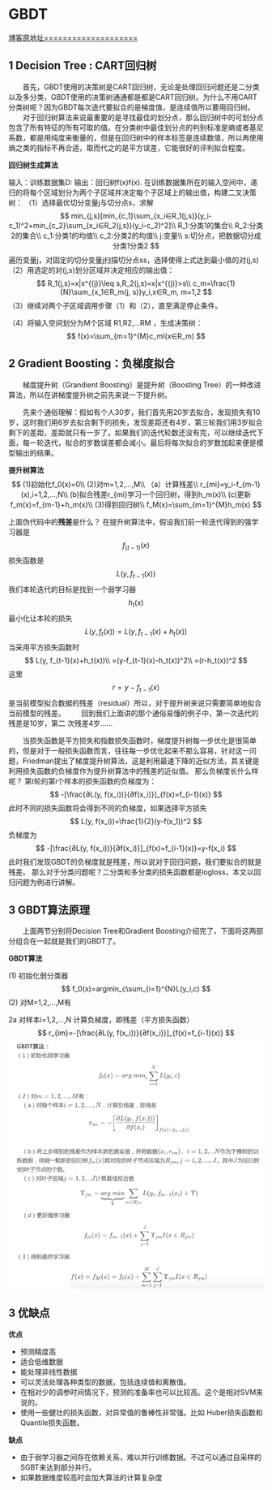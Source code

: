 # GBDT

[博客原地址====================](https://blog.csdn.net/zpalyq110/article/details/79527653)

## 1 Decision Tree : CART回归树

  首先，GBDT使用的决策树是CART回归树，无论是处理回归问题还是二分类以及多分类，GBDT使用的决策树通通都是都是CART回归树。为什么不用CART分类树呢？因为GBDT每次迭代要拟合的是梯度值，是连续值所以要用回归树。
  对于回归树算法来说最重要的是寻找最佳的划分点，那么回归树中的可划分点包含了所有特征的所有可取的值。在分类树中最佳划分点的判别标准是熵或者基尼系数，都是用纯度来衡量的，但是在回归树中的样本标签是连续数值，所以再使用熵之类的指标不再合适，取而代之的是平方误差，它能很好的评判拟合程度。

**回归树生成算法**

输入：训练数据集D:
输出：回归树f(x)f(x).
在训练数据集所在的输入空间中，递归的将每个区域划分为两个子区域并决定每个子区域上的输出值，构建二叉决策树：
（1）选择最优切分变量j与切分点s，求解
$$
min_{j,s}[min_{c_1}\sum_{x_i∈R_1(j,s)}(y_i-c_1)^2+min_{c_2}\sum_{x_i∈R_2(j,s)}(y_i-c_2)^2]\\
R_1:分类1的集合\\
R_2:分类2的集合\\
c_1:分类1的均值\\
c_2:分类2的均值\\
j:变量\\
s:切分点，把数据切分成分类1分类2
$$
遍历变量j，对固定的切分变量j扫描切分点ss，选择使得上式达到最小值的对(j,s)
（2）用选定的对(j,s)划分区域并决定相应的输出值：
$$
R_1(j,s)=x|x^{(j)}\leq s,R_2(j,s)=x|x^{(j)}>s\\
c_m=\frac{1}{N}\sum_{x_1∈R_m(j, s)}y_i,x∈R_m, m=1,2
$$
（3）继续对两个子区域调用步骤（1）和（2），直至满足停止条件。

（4）将输入空间划分为M个区域 R1,R2,...RM ，生成决策树：
$$
f(x)=\sum_{m=1}^{M}c_mI(x∈R_m)
$$


 ## 2 Gradient Boosting：负梯度拟合

  梯度提升树（Grandient Boosting）是提升树（Boosting Tree）的一种改进算法，所以在讲梯度提升树之前先来说一下提升树。

  先来个通俗理解：假如有个人30岁，我们首先用20岁去拟合，发现损失有10岁，这时我们用6岁去拟合剩下的损失，发现差距还有4岁，第三轮我们用3岁拟合剩下的差距，差距就只有一岁了。如果我们的迭代轮数还没有完，可以继续迭代下面，每一轮迭代，拟合的岁数误差都会减小。最后将每次拟合的岁数加起来便是模型输出的结果。

**提升树算法**
$$
(1)初始化f_0(x)=0\\
(2)对m=1,2,...,M\\
	（a）计算残差\\
		r_{mi}=y_i-f_{m-1}(x),i=1,2,...,N\\
		(b)拟合残差r_{mi}学习一个回归树，得到h_m(x)\\
		(c)更新f_m(x)=f_{m-1}+h_m(x)\\
(3)得到回归树\\
f_M(x)=\sum_{m=1}^{M}h_m(x)
$$


上面伪代码中的**残差**是什么？
在提升树算法中，假设我们前一轮迭代得到的强学习器是
$$
f_(t-1)(x)
$$
损失函数是
$$
L(y, f_{t-1}(x))
$$
我们本轮迭代的目标是找到一个弱学习器
$$
h_t(x)
$$
最小化让本轮的损失
$$
L(y,f_t(x))=L(y, f_{t-1}(x)+h_t(x))
$$
当采用平方损失函数时
$$
L(y, f_{t-1}(x)+h_t(x))\\
=(y-f_{t-1}(x)-h_t(x))^2\\
=(r-h_t(x))^2
$$
这里
$$
r=y-f_{t-1}(x)
$$
是当前模型拟合数据的残差（residual）所以，对于提升树来说只需要简单地拟合当前模型的残差。
  回到我们上面讲的那个通俗易懂的例子中，第一次迭代的残差是10岁，第二 次残差4岁……

  当损失函数是平方损失和指数损失函数时，梯度提升树每一步优化是很简单的，但是对于一般损失函数而言，往往每一步优化起来不那么容易，针对这一问题，Friedman提出了梯度提升树算法，这是利用最速下降的近似方法，其关键是利用损失函数的负梯度作为提升树算法中的残差的近似值。
那么负梯度长什么样呢？
第t轮的第i个样本的损失函数的负梯度为： 
$$
-[\frac{∂L(y, f(x_i))}{∂f(x_i)}]_{f(x)=f_{i-1}(x)}
$$
此时不同的损失函数将会得到不同的负梯度，如果选择平方损失
$$
L(y, f(x_i))=\frac{1}{2}(y-f(x_1))^2
$$
负梯度为
$$
-[\frac{∂L(y, f(x_i))}{∂f(x_i)}]_{f(x)=f_{i-1}(x)}=y-f(x_i)
$$
此时我们发现GBDT的负梯度就是残差，所以说对于回归问题，我们要拟合的就是残差。
那么对于分类问题呢？二分类和多分类的损失函数都是logloss，本文以回归问题为例进行讲解。 



##  3 GBDT算法原理

  上面两节分别将Decision Tree和Gradient Boosting介绍完了，下面将这两部分组合在一起就是我们的GBDT了。

**GBDT算法**

(1) 初始化弱分类器
$$
f_0(x)=argmin_c\sum_{i=1}^{N}L(y_i,c)
$$
(2) 对M=1,2,...,M有

2a 对样本i=1,2,...,N 计算负梯度，即残差（平方损失函数）
$$
r_{im}=-[\frac{∂L(y, f(x_i))}{∂f(x_i)}]_{f(x)=f_{i-1}(x)}
$$
 <img src="picture/202_101.png">



## 3 优缺点

**优点**

- 预测精度高
- 适合低维数据
- 能处理非线性数据
- 可以灵活处理各种类型的数据，包括连续值和离散值。
- 在相对少的调参时间情况下，预测的准备率也可以比较高。这个是相对SVM来说的。
- 使用一些健壮的损失函数，对异常值的鲁棒性非常强。比如 Huber损失函数和Quantile损失函数。

**缺点**

- 由于弱学习器之间存在依赖关系，难以并行训练数据。不过可以通过自采样的SGBT来达到部分并行。
- 如果数据维度较高时会加大算法的计算复杂度

